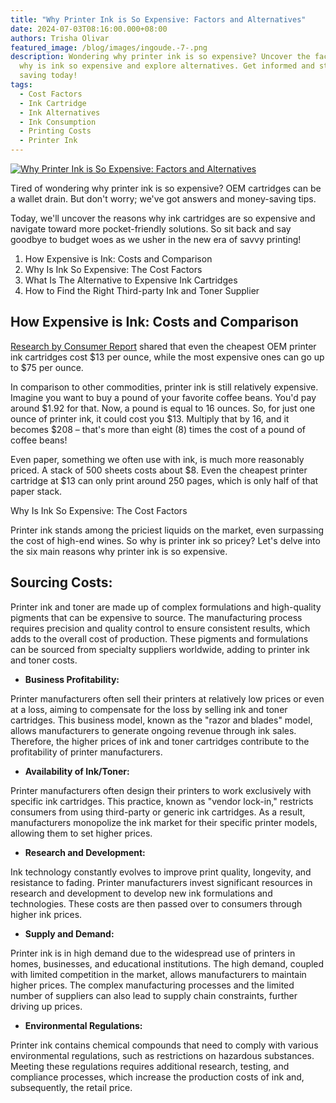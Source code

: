 ```yaml
---
title: "Why Printer Ink is So Expensive: Factors and Alternatives"
date: 2024-07-03T08:16:00.000+08:00
authors: Trisha Olivar
featured_image: /blog/images/ingoude.-7-.png
description: Wondering why printer ink is so expensive? Uncover the factors on
  why is ink so expensive and explore alternatives. Get informed and start
  saving today!
tags:
  - Cost Factors
  - Ink Cartridge
  - Ink Alternatives
  - Ink Consumption
  - Printing Costs
  - Printer Ink
---
```

[![Why Printer Ink is So Expensive: Factors and Alternatives](/blog/images/ingoude.-7-.png "Why Printer Ink is So Expensive: Factors and Alternatives")](/blog/images/ingoude.-7-.png)

Tired of wondering why printer ink is so expensive? OEM cartridges can be a wallet drain. But don't worry; we've got answers and money-saving tips.

Today, we'll uncover the reasons why ink cartridges are so expensive and navigate toward more pocket-friendly solutions. So sit back and say goodbye to budget woes as we usher in the new era of savvy printing!

1. How Expensive is Ink: Costs and Comparison
2. Why Is Ink So Expensive: The Cost Factors
3. What Is The Alternative to Expensive Ink Cartridges
4. How to Find the Right Third-party Ink and Toner Supplier

## How Expensive is Ink: Costs and Comparison

[Research by Consumer Report](https://www.consumerreports.org/printers/the-high-cost-of-wasted-printer-ink/) shared that even the cheapest OEM printer ink cartridges cost $13 per ounce, while the most expensive ones can go up to $75 per ounce.



In comparison to other commodities, printer ink is still relatively expensive. Imagine you want to buy a pound of your favorite coffee beans. You'd pay around $1.92 for that. Now, a pound is equal to 16 ounces. So, for just one ounce of printer ink, it could cost you $13. Multiply that by 16, and it becomes $208 – that's more than eight (8) times the cost of a pound of coffee beans!



Even paper, something we often use with ink, is much more reasonably priced. A stack of 500 sheets costs about $8. Even the cheapest printer cartridge at $13 can only print around 250 pages, which is only half of that paper stack.

Why Is Ink So Expensive: The Cost Factors

Printer ink stands among the priciest liquids on the market, even surpassing the cost of high-end wines. So why is printer ink so pricey? Let's delve into the six main reasons why printer ink is so expensive.



## Sourcing Costs:

Printer ink and toner are made up of complex formulations and high-quality pigments that can be expensive to source. The manufacturing process requires precision and quality control to ensure consistent results, which adds to the overall cost of production. These pigments and formulations can be sourced from specialty suppliers worldwide, adding to printer ink and toner costs.

* **Business Profitability:**

Printer manufacturers often sell their printers at relatively low prices or even at a loss, aiming to compensate for the loss by selling ink and toner cartridges. This business model, known as the "razor and blades" model, allows manufacturers to generate ongoing revenue through ink sales. Therefore, the higher prices of ink and toner cartridges contribute to the profitability of printer manufacturers.

* **Availability of Ink/Toner:**

Printer manufacturers often design their printers to work exclusively with specific ink cartridges. This practice, known as "vendor lock-in," restricts consumers from using third-party or generic ink cartridges. As a result, manufacturers monopolize the ink market for their specific printer models, allowing them to set higher prices.

* **Research and Development:**

Ink technology constantly evolves to improve print quality, longevity, and resistance to fading. Printer manufacturers invest significant resources in research and development to develop new ink formulations and technologies. These costs are then passed over to consumers through higher ink prices.

* **Supply and Demand:**

Printer ink is in high demand due to the widespread use of printers in homes, businesses, and educational institutions. The high demand, coupled with limited competition in the market, allows manufacturers to maintain higher prices. The complex manufacturing processes and the limited number of suppliers can also lead to supply chain constraints, further driving up prices.

* **Environmental Regulations:**

Printer ink contains chemical compounds that need to comply with various environmental regulations, such as restrictions on hazardous substances. Meeting these regulations requires additional research, testing, and compliance processes, which increase the production costs of ink and, subsequently, the retail price.
